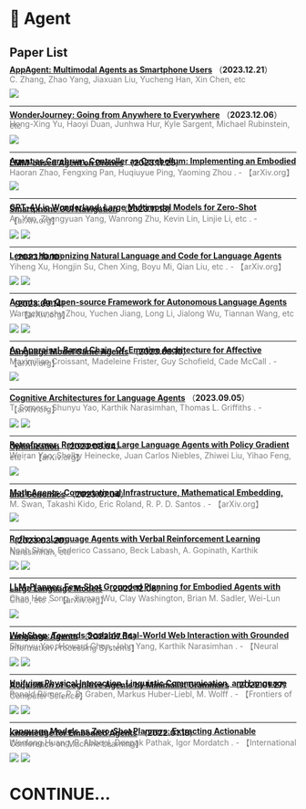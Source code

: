 # 📄 Agent

## Paper List

<div style="line-height:0.2em;">


[**AppAgent: Multimodal Agents as Smartphone Users**](https://arxiv.org/abs/2312.13771) （**2023.12.21**）

<font color="gray">C. Zhang, Zhao Yang, Jiaxuan Liu, Yucheng Han, Xin Chen, etc </font>

![](https://img.shields.io/badge/Citations-0-green)

---

[**WonderJourney: Going from Anywhere to Everywhere**](https://arxiv.org/abs/2312.03884) （**2023.12.06**）

<font color="gray">Hong-Xing Yu, Haoyi Duan, Junhwa Hur, Kyle Sargent, Michael Rubinstein, etc </font>

![](https://img.shields.io/badge/Citations-0-green)

---

[**Agent as Cerebrum, Controller as Cerebellum: Implementing an Embodied LMM-based Agent on Drones**](https://doi.org/10.48550/arXiv.2311.15033) （**2023.11.25**）

<font color="gray">Haoran Zhao, Fengxing Pan, Huqiuyue Ping, Yaoming Zhou .  - 【arXiv.org】</font>

![](https://img.shields.io/badge/Citations-0-green)

---

[**GPT-4V in Wonderland: Large Multimodal Models for Zero-Shot Smartphone GUI Navigation**](https://doi.org/10.48550/arXiv.2311.07562) （**2023.11.13**）

<font color="gray">An Yan, Zhengyuan Yang, Wanrong Zhu, Kevin Lin, Linjie Li, etc .  - 【arXiv.org】</font>

![](https://img.shields.io/badge/Citations-3-green)  [![](https://img.shields.io/badge/Github%20Stars-85-blue)](https://github.com/zzxslp/mm-navigator)

---

[**Lemur: Harmonizing Natural Language and Code for Language Agents**](https://doi.org/10.48550/arXiv.2310.06830) （**2023.10.10**）

<font color="gray">Yiheng Xu, Hongjin Su, Chen Xing, Boyu Mi, Qian Liu, etc .  - 【arXiv.org】</font>

![](https://img.shields.io/badge/Citations-12-green)  [![](https://img.shields.io/badge/Github%20Stars-474-blue)](https://github.com/openlemur/lemur)

---

[**Agents: An Open-source Framework for Autonomous Language Agents**](https://doi.org/10.48550/arXiv.2309.07870) （**2023.09.14**）

<font color="gray">Wangchunshu Zhou, Yuchen Jiang, Long Li, Jialong Wu, Tiannan Wang, etc .  - 【arXiv.org】</font>

![](https://img.shields.io/badge/Citations-16-green)  [![](https://img.shields.io/badge/Github%20Stars-4.1k-blue)](https://github.com/aiwaves-cn/agents)

---

[**An Appraisal-Based Chain-Of-Emotion Architecture for Affective Language Model Game Agents**](https://doi.org/10.48550/arXiv.2309.05076) （**2023.09.10**）

<font color="gray">Maximilian Croissant, Madeleine Frister, Guy Schofield, Cade McCall .  - 【arXiv.org】</font>

![](https://img.shields.io/badge/Citations-2-green)

---

[**Cognitive Architectures for Language Agents**](https://doi.org/10.48550/arXiv.2309.02427) （**2023.09.05**）

<font color="gray">T. Sumers, Shunyu Yao, Karthik Narasimhan, Thomas L. Griffiths .  - 【arXiv.org】</font>

![](https://img.shields.io/badge/Citations-20-green)  [![](https://img.shields.io/badge/Github%20Stars-465-blue)](https://github.com/ysymyth/awesome-language-agents)

---

[**Retroformer: Retrospective Large Language Agents with Policy Gradient Optimization**](https://doi.org/10.48550/arXiv.2308.02151) （**2023.08.04**）

<font color="gray">Weiran Yao, Shelby Heinecke, Juan Carlos Niebles, Zhiwei Liu, Yihao Feng, etc .  - 【arXiv.org】</font>

![](https://img.shields.io/badge/Citations-13-green)

---

[**Math Agents: Computational Infrastructure, Mathematical Embedding, and Genomics**](https://doi.org/10.48550/arXiv.2307.02502) （**2023.07.04**）

<font color="gray">M. Swan, Takashi Kido, Eric Roland, R. P. D. Santos .  - 【arXiv.org】</font>

![](https://img.shields.io/badge/Citations-2-green)

---

[**Reflexion: Language Agents with Verbal Reinforcement Learning**](https://arxiv.org/abs/2303.11366) （**2023.03.20**）

<font color="gray">Noah Shinn, Federico Cassano, Beck Labash, A. Gopinath, Karthik Narasimhan, etc </font>

![](https://img.shields.io/badge/Citations-156-green)  [![](https://img.shields.io/badge/Github%20Stars-1.7k-blue)](https://github.com/noahshinn024/reflexion)

---

[**LLM-Planner: Few-Shot Grounded Planning for Embodied Agents with Large Language Models**](https://doi.org/10.48550/arXiv.2212.04088) （**2022.12.08**）

<font color="gray">Chan Hee Song, Jiaman Wu, Clay Washington, Brian M. Sadler, Wei-Lun Chao, etc .  - 【arXiv.org】</font>

![](https://img.shields.io/badge/Citations-76-green)

---

[**WebShop: Towards Scalable Real-World Web Interaction with Grounded Language Agents**](https://doi.org/10.48550/arXiv.2207.01206) （**2022.07.04**）

<font color="gray">Shunyu Yao, Howard Chen, John Yang, Karthik Narasimhan .  - 【Neural Information Processing Systems】</font>

![](https://img.shields.io/badge/Citations-74-green)  [![](https://img.shields.io/badge/Github%20Stars-167-blue)](https://github.com/princeton-nlp/WebShop)

---

[**Unifying Physical Interaction, Linguistic Communication, and Language Acquisition of Cognitive Agents by Minimalist Grammars**](https://doi.org/10.3389/fcomp.2022.733596) （**2022.01.27**）

<font color="gray">Ronald Römer, P. B. Graben, Markus Huber-Liebl, M. Wolff .  - 【Frontiers of Computer Science】</font>

![](https://img.shields.io/badge/Citations-4-green)  ![](https://img.shields.io/badge/Mendeley%20Readers-10-red)

---

[**Language Models as Zero-Shot Planners: Extracting Actionable Knowledge for Embodied Agents**](https://arxiv.org/abs/2201.07207) （**2022.01.18**）

<font color="gray">Wenlong Huang, P. Abbeel, Deepak Pathak, Igor Mordatch .  - 【International Conference on Machine Learning】</font>

![](https://img.shields.io/badge/Citations-418-green)  [![](https://img.shields.io/badge/Github%20Stars-207-blue)](https://github.com/huangwl18/language-planner)


</div>

# CONTINUE...